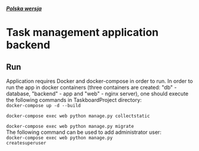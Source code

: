 ***[Polska wersja](README.md)***
# Task management application backend
## Run
Application requires Docker and docker-compose in order to run.
In order to run the app in docker containers (three containers are created: "db" - database, "backend" - app and "web" - nginx server), one should execute the following commands in TaskboardProject directory:  
<code>docker-compose up -d  --build  
docker-compose exec web python manage.py collectstatic  
docker-compose exec web python manage.py migrate</code>  
The following command can be used to add administrator user:  
<code>docker-compose exec web python manage.py createsuperuser</code>  
